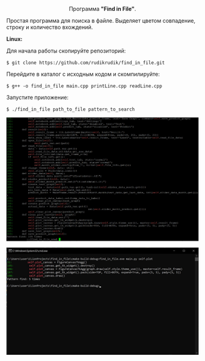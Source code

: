 <p align=center>Программа <b>"Find in File"</b>.</p>

Простая программа для поиска в файле. Выделяет цветом совпадение, строку и количество вхождений.

<b>Linux:</b>

Для начала работы скопируйте репозиторий:
```
$ git clone https://github.com/rudikrudik/find_in_file.git
```
Перейдите в каталог с исходным кодом и скомпилируйте:
```
$ g++ -o find_in_file main.cpp printLine.cpp readLine.cpp
```
Запустите приложение:
```
$ ./find_in_file path_to_file pattern_to_search
```


![Иллюстрация к проекту](https://github.com/rudikrudik/find_in_file/blob/master/images/linux.jpg)

![Иллюстрация к проекту](https://github.com/rudikrudik/find_in_file/blob/master/images/windows.jpg)









